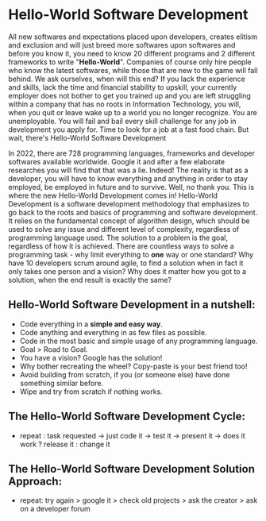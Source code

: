 # Hello-World Software Development

All new softwares and expectations placed upon developers, creates elitism and exclusion and will just breed more softwares upon softwares and before you know it, you need to know 20 different programs and 2 different frameworks to write "**Hello-World**". Companies of course only hire people who know the latest softwares, while those that are new to the game will fall behind. We ask ourselves, when will this end? If you lack the experience and skills, lack the time and financial stability to upskill, your currently employer does not bother to get you trained up and you are left struggling within a company that has no roots in Information Technology, you will, when you quit or leave wake up to a world you no longer recognize. You are unemployable. You will fail and bail every skill challenge for any job in development you apply for. Time to look for a job at a fast food chain. But wait, there's Hello-World Software Development

In 2022, there are 728 programming languages, frameworks and developer softwares available worldwide. Google it and after a few elaborate researches you will find that that was a lie. Indeed! The reality is that as a developer, you will have to know everything and anything in order to stay employed, be employed in future and to survive. Well, no thank you. This is where the new Hello-World Development comes in! Hello-World Development is a software development methodology that emphasizes to go back to the roots and basics of programming and software development. It relies on the fundamental concept of algorithm design, which should be used to solve any issue and different level of complexity, regardless of programming language used. The solution to a problem is the goal, regardless of how it is achieved. There are countless ways to solve a programming task - why limit everything to **one** way or one standard? Why have 10 developers scrum around agile, to find a solution when in fact it only takes one person and a vision? Why does it matter how you got to a solution, when the end result is exactly the same?

## Hello-World Software Development in a nutshell:

- Code everything in a **simple and easy way**.
- Code anything and everything in as few files as possible.
- Code in the most basic and simple usage of any programming language.
- Goal > Road to Goal.
- You have a vision? Google has the solution!
- Why bother recreating the wheel? Copy-paste is your best friend too! 
- Avoid building from scratch, if you (or someone else) have done something similar before.
- Wipe and try from scratch if nothing works.

## The Hello-World Software Development Cycle:

- repeat : task requested -> just code it -> test it -> present it -> does it work ? release it : change it

## The Hello-World Software Development Solution Approach:

- repeat: try again > google it > check old projects > ask the creator > ask on a developer forum
